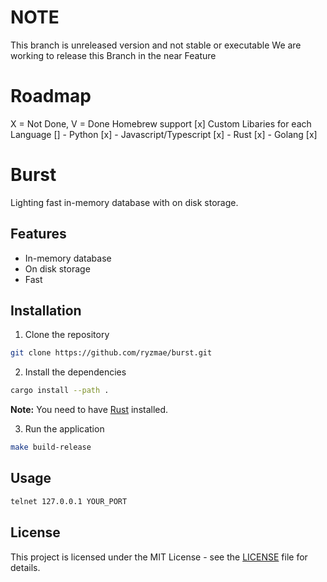 # NOTE
This branch is unreleased version and not stable or executable
We are working to release this Branch in the near Feature 

# Roadmap
X = Not Done, V = Done 
Homebrew support [x]
Custom Libaries for each Language []
    - Python [x]
    - Javascript/Typescript [x]
    - Rust [x]
    - Golang [x]
# Burst

Lighting fast in-memory database with on disk storage.

## Features

- In-memory database
- On disk storage
- Fast

## Installation

1. Clone the repository

```bash
git clone https://github.com/ryzmae/burst.git
```

2. Install the dependencies

```bash
cargo install --path .

```

**Note:** You need to have [Rust](https://www.rust-lang.org/tools/install) installed.

3. Run the application

```bash
make build-release
```

## Usage

```bash
telnet 127.0.0.1 YOUR_PORT
```

## License

This project is licensed under the MIT License - see the [LICENSE](LICENSE) file for details.
